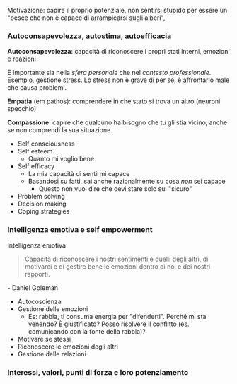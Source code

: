Motivazione: capire il proprio potenziale, non sentirsi stupido per essere un "pesce che non è capace di arrampicarsi sugli alberi",

### Autoconsapevolezza, autostima, autoefficacia

**Autoconsapevolezza**: capacità di riconoscere i propri stati interni, emozioni e reazioni

È importante sia nella *sfera personale* che nel *contesto professionale*. Esempio, gestione stress.
Lo stress non è grave di per sé, è affrontarlo male che causa problemi.

**Empatia** (em pathos): comprendere in che stato si trova un altro (neuroni specchio)

**Compassione**: capire che qualcuno ha bisogno che tu gli stia vicino, anche se non comprendi la sua situazione

- Self consciousness
- Self esteem
	- Quanto mi voglio bene
- Self efficacy
	- La mia capacità di sentirmi capace
	- Basandosi su fatti, sai anche razionalmente su cosa *non* sei capace
		- Questo non vuol dire che devi stare solo sul "sicuro"
- Problem solving
- Decision making
- Coping strategies

### Intelligenza emotiva e self empowerment

Intelligenza emotiva
> Capacità di riconoscere i nostri sentimenti e quelli degli altri, di motivarci e di gestire bene le emozioni dentro di noi e dei nostri rapporti.
 
\- Daniel Goleman

- Autocoscienza
- Gestione delle emozioni
	- Es: rabbia, ti consuma energia per "difenderti". Perché mi sta venendo? È giustificato? Posso risolvere il conflitto (es. comunicando con la fonte della rabbia)?
- Motivare se stessi
- Riconoscere le emozioni degli altri
- Gestione delle relazioni

### Interessi, valori, punti di forza e loro potenziamento

